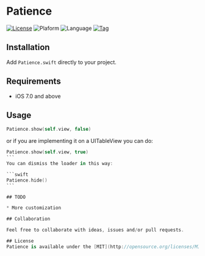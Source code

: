 Patience
=================

[![License](https://img.shields.io/github/license/rockbarato/Patience.svg)](http://opensource.org/licenses/MIT)
![Plaform](https://img.shields.io/badge/platform-iOS-2886FD.svg)
![Language](https://img.shields.io/badge/language-Swift%202-F48041.svg)
[![Tag](https://img.shields.io/github/tag/rockbarato/Patience.svg)](https://github.com/rockbarato/Patience)


## Installation

Add `Patience.swift` directly to your project.

## Requirements

* iOS 7.0 and above

## Usage

```swift
Patience.show(self.view, false)
```
or if you are implementing it on a UITableView you can do:

``````swift
Patience.show(self.view, true)
```
You can dismiss the loader in this way:

```swift
Patience.hide()
```

## TODO

* More customization

## Collaboration

Feel free to collaborate with ideas, issues and/or pull requests.

## License
Patience is available under the [MIT](http://opensource.org/licenses/MIT) license. See the LICENSE file for more info.